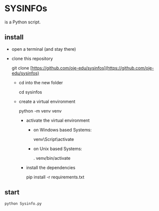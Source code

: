 # SYSINFOs

is a Python script.

## install
- open a terminal (and stay there)

- clone this repository

    git clone [https://github.com/oje-edu/sysinfos](https://github.com/oje-edu/sysinfos)

    - cd into the new folder 
    
        cd sysinfos

    - create a virtual environment

        python -m venv venv

        + activate the virtual environment

            - on Windows based Systems:

                venv\Script\activate

            - on Unix based Systems:

                . venv/bin/activate

        + install the dependencies

            pip install -r requirements.txt

## start

    python Sysinfo.py


